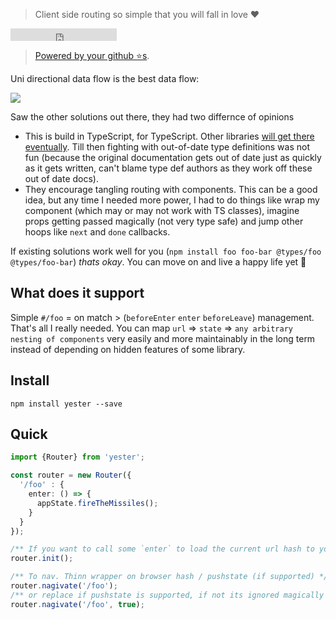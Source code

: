 > Client side routing so simple that you will fall in love ❤️

<iframe src="https://ghbtns.com/github-btn.html?user=basarat&repo=yester&type=star&count=true" frameborder="0" scrolling="0" width="170px" height="20px"></iframe>

> [Powered by your github ⭐s](https://github.com/basarat/yester/stargazers).

Uni directional data flow is the best data flow: 

![](https://raw.githubusercontent.com/basarat/yester/master/docs/uni-directional.png)

Saw the other solutions out there, they had two differnce of opinions

* This is build in TypeScript, for TypeScript. Other libraries [will get there eventually](http://staltz.com/all-js-libraries-should-be-authored-in-typescript.html). Till then fighting with out-of-date type definitions was not fun (because the original documentation gets out of date just as quickly as it gets written, can't blame type def authors as they work off these out of date docs).
* They encourage tangling routing with components. This can be a good idea, but any time I needed more power, I had to do things like wrap my component (which may or may not work with TS classes), imagine props getting passed magically (not very type safe) and jump other hoops like `next` and `done` callbacks.

If existing solutions work well for you (`npm install foo foo-bar @types/foo @types/foo-bar`) *thats okay*. You can move on and live a happy life yet 🌹

## What does it support

Simple `#/foo` = on match > (`beforeEnter` `enter` `beforeLeave`) management. That's all I really needed. You can map `url` => `state` => `any arbitrary nesting of components` very easily and more maintainably in the long term instead of depending on hidden features of some library.

## Install 

```
npm install yester --save
```

## Quick 

```ts
import {Router} from 'yester';

const router = new Router({
  '/foo' : {
    enter: () => {
      appState.fireTheMissiles();
    }
  }
});

/** If you want to call some `enter` to load the current url hash to your app state */
router.init();

/** To nav. Thinn wrapper on browser hash / pushstate (if supported) */
router.nagivate('/foo');
/** or replace if pushstate is supported, if not its ignored magically */
router.nagivate('/foo', true);
```

